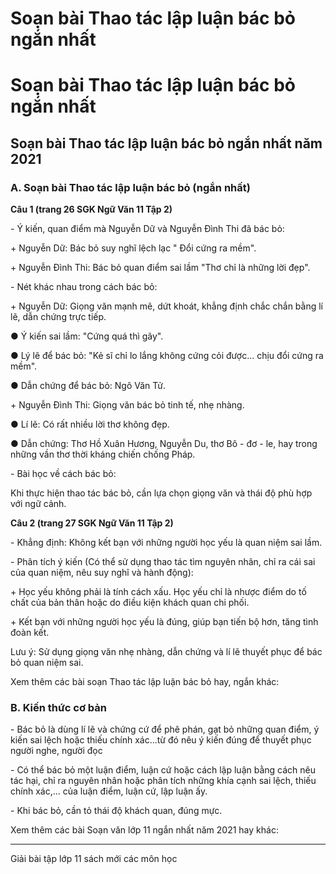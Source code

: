 # Soạn bài Thao tác lập luận bác bỏ ngắn nhất

# Soạn bài Thao tác lập luận bác bỏ ngắn nhất

## Soạn bài Thao tác lập luận bác bỏ ngắn nhất năm 2021

### **A. Soạn bài Thao tác lập luận bác bỏ (ngắn nhất)**

**Câu 1 (trang 26 SGK Ngữ Văn 11 Tập 2)**

\- Ý kiến, quan điểm mà Nguyễn Dữ và Nguyễn Đình Thi đã bác bỏ: 

\+ Nguyễn Dữ: Bác bỏ suy nghĩ lệch lạc " Đổi cứng ra mềm". 

\+ Nguyễn Đình Thi: Bác bỏ quan điểm sai lầm "Thơ chỉ là những lời đẹp". 

\- Nét khác nhau trong cách bác bỏ: 

\+ Nguyễn Dữ: Giọng văn mạnh mẽ, dứt khoát, khẳng định chắc chắn bằng lí lẽ, dẫn chứng trực tiếp. 

● Ý kiến sai lầm: "Cứng quá thì gãy". 

● Lý lẽ để bác bỏ: "Kẻ sĩ chỉ lo lắng không cứng cỏi được... chịu đổi cứng ra mềm". 

● Dẫn chứng để bác bỏ: Ngô Văn Tử. 

\+ Nguyễn Đình Thi: Giọng văn bác bỏ tinh tế, nhẹ nhàng. 

● Lí lẽ: Có rất nhiều lời thơ không đẹp. 

● Dẫn chứng: Thơ Hồ Xuân Hương, Nguyễn Du, thơ Bô - đơ - le, hay trong những vần thơ thời kháng chiến chống Pháp. 

\- Bài học về cách bác bỏ: 

Khi thực hiện thao tác bác bỏ, cần lựa chọn giọng văn và thái độ phù hợp với ngữ cảnh. 

**Câu 2 (trang 27 SGK Ngữ Văn 11 Tập 2)**

\- Khẳng định: Không kết bạn với những người học yếu là quan niệm sai lầm. 

\- Phân tích ý kiến (Có thể sử dụng thao tác tìm nguyên nhân, chỉ ra cái sai của quan niệm, nêu suy nghĩ và hành động): 

\+ Học yếu không phải là tính cách xấu. Học yếu chỉ là nhược điểm do tố chất của bản thân hoặc do điều kiện khách quan chi phối. 

\+ Kết bạn với những người học yếu là đúng, giúp bạn tiến bộ hơn, tăng tình đoàn kết. 

Lưu ý: Sử dụng giọng văn nhẹ nhàng, dẫn chứng và lí lẽ thuyết phục để bác bỏ quan niệm sai. 

Xem thêm các bài soạn Thao tác lập luận bác bỏ hay, ngắn khác:

### **B. Kiến thức cơ bản**

\- Bác bỏ là dùng lí lẽ và chứng cứ để phê phán, gạt bỏ những quan điểm, ý kiến sai lệch hoặc thiếu chính xác...từ đó nêu ý kiến đúng để thuyết phục người nghe, người đọc

\- Có thể bác bỏ một luận điểm, luận cứ hoặc cách lập luận bằng cách nêu tác hại, chỉ ra nguyên nhân hoặc phân tích những khía cạnh sai lệch, thiếu chính xác,... của luận điểm, luận cứ, lập luận ấy.

\- Khi bác bỏ, cần tỏ thái độ khách quan, đúng mực.

Xem thêm các bài Soạn văn lớp 11 ngắn nhất năm 2021 hay khác:

* * *

Giải bài tập lớp 11 sách mới các môn học
